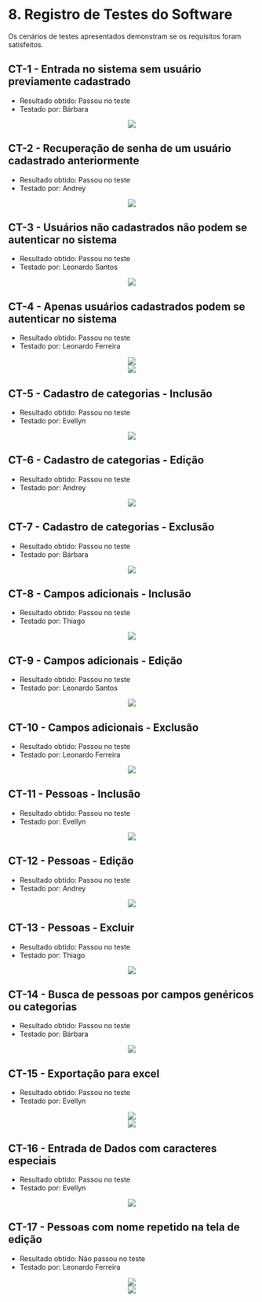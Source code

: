 # 8. Registro de Testes do Software

Os cenários de testes apresentados demonstram se os requisitos foram satisfeitos.

## CT-1 - Entrada no sistema sem usuário previamente cadastrado
- Resultado obtido: Passou no teste
- Testado por: Bárbara

<p align='center'>
<img src='img/Testes_Realizados/CT1.png'><BR>
</p>

## CT-2 - Recuperação de senha de um usuário cadastrado anteriormente
- Resultado obtido: Passou no teste
- Testado por: Andrey

<p align='center'>
<img src='img/Testes_Realizados/CT2.png'><BR>
</p>

## CT-3 - Usuários não cadastrados não podem se autenticar no sistema
- Resultado obtido: Passou no teste
- Testado por: Leonardo Santos

<p align='center'>
<img src='img/Testes_Realizados/CT3.png'><BR>
</p>
    
## CT-4 - Apenas usuários cadastrados podem se autenticar no sistema
- Resultado obtido: Passou no teste
- Testado por: Leonardo Ferreira

<p align='center'>
<img src='img/Testes_Realizados/CT4.1.png'><BR>
<img src='img/Testes_Realizados/CT4.2.png'><BR>
</p>

## CT-5 - Cadastro de categorias - Inclusão
- Resultado obtido: Passou no teste
- Testado por: Evellyn

<p align='center'>
<img src='img/Testes_Realizados/CT5.png'><BR>
</p>

## CT-6 - Cadastro de categorias - Edição
- Resultado obtido: Passou no teste
- Testado por: Andrey

<p align='center'>
<img src='img/Testes_Realizados/CT6.png'><BR>
</p>

## CT-7 - Cadastro de categorias - Exclusão
- Resultado obtido: Passou no teste
- Testado por: Bárbara

<p align='center'>
<img src='img/Testes_Realizados/CT7.png'><BR>
</p>

## CT-8 - Campos adicionais - Inclusão
- Resultado obtido: Passou no teste
- Testado por: Thiago

<p align='center'>
<img src='img/Testes_Realizados/CT8.png'><BR>
</p>
    
## CT-9 - Campos adicionais - Edição
- Resultado obtido: Passou no teste
- Testado por: Leonardo Santos

<p align='center'>
<img src='img/Testes_Realizados/CT9.png'><BR>
</p>

## CT-10 - Campos adicionais - Exclusão
- Resultado obtido: Passou no teste
- Testado por: Leonardo Ferreira     

<p align='center'>
<img src='img/Testes_Realizados/CT10.png'><BR>
</p>

## CT-11 - Pessoas - Inclusão
- Resultado obtido: Passou no teste
- Testado por: Evellyn

<p align='center'>
<img src='img/Testes_Realizados/CT11.png'><BR>
</p>
 
## CT-12 - Pessoas - Edição
- Resultado obtido: Passou no teste
- Testado por: Andrey

<p align='center'>
<img src='img/Testes_Realizados/CT12.png'><BR>
</p>

## CT-13 - Pessoas - Excluir
- Resultado obtido: Passou no teste
- Testado por: Thiago

<p align='center'>
<img src='img/Testes_Realizados/CT13.png'><BR>
</p>

## CT-14 - Busca de pessoas por campos genéricos ou categorias
- Resultado obtido: Passou no teste
- Testado por: Bárbara

<p align='center'>
<img src='img/Testes_Realizados/CT14.png'><BR>
</p>

## CT-15 - Exportação para excel
- Resultado obtido: Passou no teste
- Testado por: Evellyn

<p align='center'>
<img src='img/Testes_Realizados/CT15.png'><BR>
<img src='img/Testes_Realizados/CT15.2.png'><BR>
</p>

## CT-16 - Entrada de Dados com caracteres especiais
- Resultado obtido: Passou no teste
- Testado por: Evellyn

<p align='center'>
<img src='img/Testes_Realizados/CT16.png'><BR>
</p>

## CT-17 - Pessoas com nome repetido na tela de edição
- Resultado obtido: Não passou no teste
- Testado por: Leonardo Ferreira

<p align='center'>
<img src='img/Testes_Realizados/CT17.1.png'><BR>
<img src='img/Testes_Realizados/CT17.2.png'><BR>
</p>


